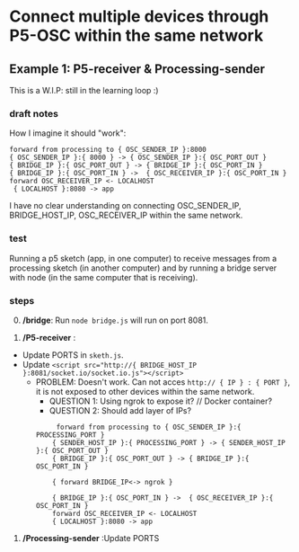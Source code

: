 # Connect multiple devices through P5-OSC within the same network
## Example 1: P5-receiver & Processing-sender
This is a W.I.P: still in the learning loop :) 


### draft notes
How I imagine it should "work": 

    forward from processing to { OSC_SENDER_IP }:8000
    { OSC_SENDER_IP }:{ 8000 } -> { OSC_SENDER_IP }:{ OSC_PORT_OUT }
    { BRIDGE_IP }:{ OSC_PORT_OUT } -> { BRIDGE_IP }:{ OSC_PORT_IN }
    { BRIDGE_IP }:{ OSC_PORT_IN } ->  { OSC_RECEIVER_IP }:{ OSC_PORT_IN }
    forward OSC_RECEIVER_IP <- LOCALHOST 
     { LOCALHOST }:8080 -> app

I have no clear understanding on connecting OSC_SENDER_IP, BRIDGE_HOST_IP, OSC_RECEIVER_IP within the same network.

### test
Running a p5 sketch (app,  in one computer) to receive messages from a processing sketch (in another computer) and by running a bridge server with node (in the same computer that is receiving).

### steps
0. **/bridge**: Run `node bridge.js`  will run on port 8081. 

1. **/P5-receiver** :
- Update PORTS in `sketh.js`.
- Update  `<script src="http://{ BRIDGE_HOST_IP }:8081/socket.io/socket.io.js"></script>`
  - PROBLEM: Doesn't work. Can not acces `http:// { IP } : { PORT }`, it is not exposed to other devices within the same network.
    - QUESTION 1: Using ngrok to expose it? // Docker container?
    - QUESTION 2: Should add layer of IPs?
    ```
         forward from processing to { OSC_SENDER_IP }:{ PROCESSING_PORT }
        { SENDER_HOST_IP }:{ PROCESSING_PORT } -> { SENDER_HOST_IP }:{ OSC_PORT_OUT }
        { BRIDGE_IP }:{ OSC_PORT_OUT } -> { BRIDGE_IP }:{ OSC_PORT_IN }

        { forward BRIDGE_IP<-> ngrok }

        { BRIDGE_IP }:{ OSC_PORT_IN } ->  { OSC_RECEIVER_IP }:{ OSC_PORT_IN }
        forward OSC_RECEIVER_IP <- LOCALHOST 
        { LOCALHOST }:8080 -> app
    ```
 


1. **/Processing-sender** :Update PORTS

       
    

